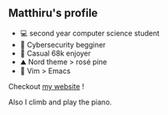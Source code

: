 ## Matthiru's profile

- 💻 second year computer science student
- 🥷 Cybersecurity begginer
- 💾 Casual 68k enjoyer
- ⛰️ Nord theme > rosé pine
- 💯 Vim > Emacs

Checkout [my website](https://matthieuporte.github.io) !

Also I climb and play the piano.
